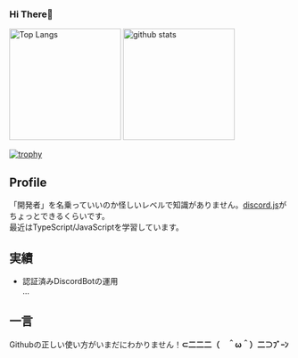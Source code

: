 ### Hi There👋

<p align="left"> 
  <img alt="Top Langs" height="200px" src="https://github-readme-stats.vercel.app/api/top-langs/?username=moticat&layout=compact&show_icons=true" />
  <img alt="github stats" height="200px" src="https://github-readme-stats.vercel.app/api?username=moticat&show_icons=ture" />
</p>  
  
[![trophy](https://github-profile-trophy.vercel.app/?username=moticat&column=7
)](https://github.com/ryo-ma/github-profile-trophy)  

## Profile
「開発者」を名乗っていいのか怪しいレベルで知識がありません。[discord.js](https://discord.js.org)がちょっとできるくらいです。  
最近はTypeScript/JavaScriptを学習しています。  

## 実績
- 認証済みDiscordBotの運用  
...

## 一言
Githubの正しい使い方がいまだにわかりません！**⊂二二二（　＾ω＾）二⊃ﾌﾞｰﾝ**
